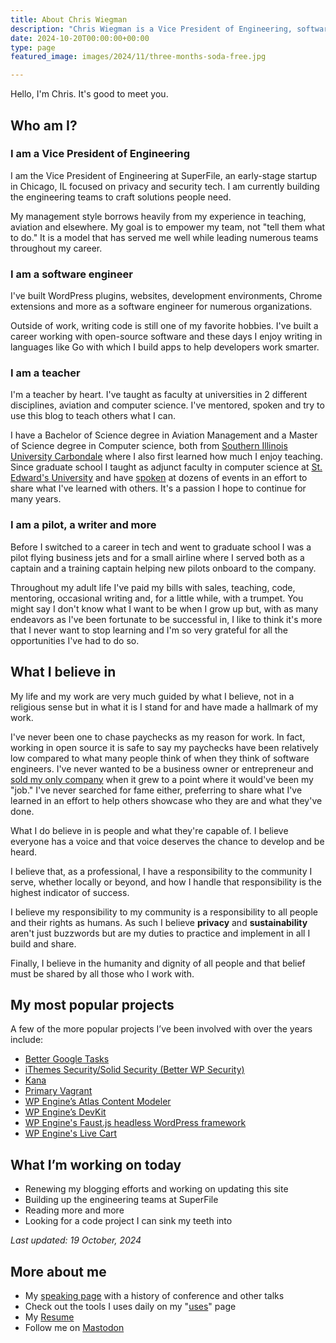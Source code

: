```yaml
---
title: About Chris Wiegman
description: "Chris Wiegman is a Vice President of Engineering, software developer, teacher and blogger building teams and products focused on humane and sustainable technology."
date: 2024-10-20T00:00:00+00:00
type: page
featured_image: images/2024/11/three-months-soda-free.jpg

---
```

Hello, I'm Chris. It's good to meet you.

## Who am I?

### I am a Vice President of Engineering

I am the Vice President of Engineering at SuperFile, an early-stage startup in Chicago, IL focused on privacy and security tech. I am currently building the engineering teams to craft solutions people need.

My management style borrows heavily from my experience in teaching, aviation and elsewhere. My goal is to empower my team, not "tell them what to do." It is a model that has served me well  while leading numerous teams throughout my career.

### I am a software engineer

I've built WordPress plugins, websites, development environments, Chrome extensions and more as a software engineer for numerous organizations.

Outside of work, writing code is still one of my favorite hobbies. I've built a career working with open-source software and these days I enjoy writing in languages like Go with which I build apps to help developers work smarter.

### I am a teacher

I'm a teacher by heart. I've taught as faculty at universities in 2 different disciplines, aviation and computer science. I've mentored, spoken and try to use this blog to teach others what I can.

I have a Bachelor of Science degree in Aviation Management and a Master of Science degree in Computer science, both from [Southern Illinois University Carbondale](https://siu.edu/) where I also first learned how much I enjoy teaching. Since graduate school I taught as adjunct faculty in computer science at [St. Edward's University](https://www.stedwards.edu/) and have [spoken](/speaking) at dozens of events in an effort to share what I've learned with others. It's a passion I hope to continue for many years.

### I am a pilot, a writer and more

Before I switched to a career in tech and went to graduate school I was a pilot flying business jets and for a small airline where I served both as a captain and a training captain helping new pilots onboard to the company.

Throughout my adult life I've paid my bills with sales, teaching, code, mentoring, occasional writing and, for a little while, with a trumpet. You might say I don't know what I want to be when I grow up but, with as many endeavors as I've been fortunate to be successful in, I like to think it's more that I never want to stop learning and I'm so very grateful for all the opportunities I've had to do so.

## What I believe in

My life and my work are very much guided by what I believe, not in a religious sense but in what it is I stand for and have made a hallmark of my work.

I've never been one to chase paychecks as my reason for work. In fact, working in open source it is safe to say my paychecks have been relatively low compared to what many people think of when they think of software engineers. I've never wanted to be a business owner or entrepreneur and [sold my only company](https://wptavern.com/ithemes-acquires-better-wp-security-plugin-and-hires-wordpress-security-expert-chris-wiegman) when it grew to a point where it would've been my "job." I've never searched for fame either, preferring to share what I've learned in an effort to help others showcase who they are and what they've done.

What I do believe in is people and what they're capable of. I believe everyone has a voice and that voice deserves the chance to develop and be heard.

I believe that, as a professional, I have a responsibility to the community I serve, whether locally or beyond, and how I handle that responsibility is the highest indicator of success.

I believe my responsibility to my community is a responsibility to all people and their rights as humans. As such I believe **privacy** and **sustainability** aren't just buzzwords but are my duties to practice and implement in all I build and share.

Finally, I believe in the humanity and dignity of all people and that belief must be shared by all those who I work with.

## My most popular projects

A few of the more popular projects I’ve been involved with over the years include:

* [Better Google Tasks](https://www.mattcutts.com/blog/todo-list-tips/)
* [iThemes Security/Solid Security (Better WP Security)](https://wordpress.org/plugins/better-wp-security/)
* [Kana](https://github.com/chriswiegman/kana)
* [Primary Vagrant](https://github.com/chriswiegman/primary-vagrant)
* [WP Engine’s Atlas Content Modeler](https://github.com/wpengine/atlas-content-modeler)
* [WP Engine’s DevKit](https://wptavern.com/wp-engine-launches-devkit-open-beta)
* [WP Engine's Faust.js headless WordPress framework](https://faustjs.org)
* [WP Engine's Live Cart](https://wpengine.com/blog/solving-cart-fragment-dilemma-introducing-live-cart/)

## What I’m working on today

* Renewing my blogging efforts and working on updating this site
* Building up the engineering teams at SuperFile
* Reading more and more
* Looking for a code project I can sink my teeth into

*Last updated: 19 October, 2024*

## More about me

* My [speaking page](/speaking) with a history of conference and other talks
* Check out the tools I uses daily on my "[uses](/uses)" page
* My [Resume](http://cfw.cx/resume)
* Follow me on [Mastodon](https://mastodon.chriswiegman.com/@chris)